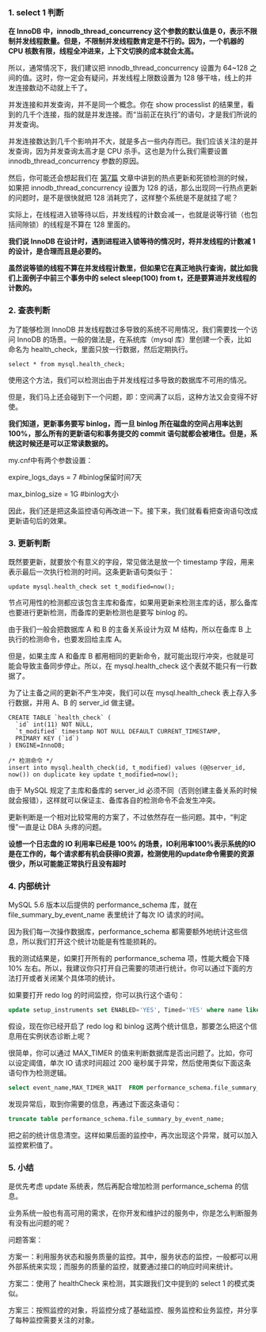 ### 1. select 1 判断

**在 InnoDB 中，innodb_thread_concurrency 这个参数的默认值是 0，表示不限制并发线程数量。但是，不限制并发线程数肯定是不行的。因为，一个机器的 CPU 核数有限，线程全冲进来，上下文切换的成本就会太高。**

所以，通常情况下，我们建议把 innodb_thread_concurrency 设置为 64~128 之间的值。这时，你一定会有疑问，并发线程上限数设置为 128 够干啥，线上的并发连接数动不动就上千了。

并发连接和并发查询，并不是同一个概念。你在 show processlist 的结果里，看到的几千个连接，指的就是并发连接。而“当前正在执行”的语句，才是我们所说的并发查询。

并发连接数达到几千个影响并不大，就是多占一些内存而已。我们应该关注的是并发查询，因为并发查询太高才是 CPU 杀手。这也是为什么我们需要设置 innodb_thread_concurrency 参数的原因。

然后，你可能还会想起我们在 [第7篇](https://blog.csdn.net/weixin_40629244/article/details/109371155) 文章中讲到的热点更新和死锁检测的时候，如果把 innodb_thread_concurrency 设置为 128 的话，那么出现同一行热点更新的问题时，是不是很快就把 128 消耗完了，这样整个系统是不是就挂了呢？

实际上，在线程进入锁等待以后，并发线程的计数会减一，也就是说等行锁（也包括间隙锁）的线程是不算在 128 里面的。



**我们说 InnoDB 在设计时，遇到进程进入锁等待的情况时，将并发线程的计数减 1 的设计，是合理而且是必要的。**

**虽然说等锁的线程不算在并发线程计数里，但如果它在真正地执行查询，就比如我们上面例子中前三个事务中的 select sleep(100) from t，还是要算进并发线程的计数的。**

### 2. 查表判断

为了能够检测 InnoDB 并发线程数过多导致的系统不可用情况，我们需要找一个访问 InnoDB 的场景。一般的做法是，在系统库（mysql 库）里创建一个表，比如命名为 health_check，里面只放一行数据，然后定期执行。

```
select * from mysql.health_check; 
```

使用这个方法，我们可以检测出由于并发线程过多导致的数据库不可用的情况。

但是，我们马上还会碰到下一个问题，即：空间满了以后，这种方法又会变得不好使。

**我们知道，更新事务要写 binlog，而一旦 binlog 所在磁盘的空间占用率达到 100%，那么所有的更新语句和事务提交的 commit 语句就都会被堵住。但是，系统这时候还是可以正常读数据的。**

my.cnf中有两个参数设置：

expire_logs_days = 7        #binlog保留时间7天

max_binlog_size = 1G      #binlog大小

因此，我们还是把这条监控语句再改进一下。接下来，我们就看看把查询语句改成更新语句后的效果。

### 3. 更新判断

既然要更新，就要放个有意义的字段，常见做法是放一个 timestamp 字段，用来表示最后一次执行检测的时间。这条更新语句类似于：

```
update mysql.health_check set t_modified=now();
```

节点可用性的检测都应该包含主库和备库，如果用更新来检测主库的话，那么备库也要进行更新检测，而备库的更新检测也是要写 binlog 的。

由于我们一般会把数据库 A 和 B 的主备关系设计为双 M 结构，所以在备库 B 上执行的检测命令，也要发回给主库 A。

但是，如果主库 A 和备库 B 都用相同的更新命令，就可能出现行冲突，也就是可能会导致主备同步停止。所以，在 mysql.health_check 这个表就不能只有一行数据了。

为了让主备之间的更新不产生冲突，我们可以在 mysql.health_check 表上存入多行数据，并用 A、B 的 server_id 做主键。

```
CREATE TABLE `health_check` (
  `id` int(11) NOT NULL,
  `t_modified` timestamp NOT NULL DEFAULT CURRENT_TIMESTAMP,
  PRIMARY KEY (`id`)
) ENGINE=InnoDB;
 
/* 检测命令 */
insert into mysql.health_check(id, t_modified) values (@@server_id, now()) on duplicate key update t_modified=now();
```

由于 MySQL 规定了主库和备库的 server_id 必须不同（否则创建主备关系的时候就会报错），这样就可以保证主、备库各自的检测命令不会发生冲突。

更新判断是一个相对比较常用的方案了，不过依然存在一些问题。其中，“判定慢”一直是让 DBA 头疼的问题。

**设想一个日志盘的 IO 利用率已经是 100% 的场景，IO利用率100%表示系统的IO是在工作的，每个请求都有机会获得IO资源，检测使用的update命令需要的资源很少，所以可能能正常执行且没有超时**



### 4. 内部统计

MySQL 5.6 版本以后提供的 performance_schema 库，就在 file_summary_by_event_name 表里统计了每次 IO 请求的时间。

因为我们每一次操作数据库，performance_schema 都需要额外地统计这些信息，所以我们打开这个统计功能是有性能损耗的。

我的测试结果是，如果打开所有的 performance_schema 项，性能大概会下降 10% 左右。所以，我建议你只打开自己需要的项进行统计。你可以通过下面的方法打开或者关闭某个具体项的统计。

如果要打开 redo log 的时间监控，你可以执行这个语句：

```sql
update setup_instruments set ENABLED='YES', Timed='YES' where name like '%wait/io/file/innodb/innodb_log_file%';
```

假设，现在你已经开启了 redo log 和 binlog 这两个统计信息，那要怎么把这个信息用在实例状态诊断上呢？

很简单，你可以通过 MAX_TIMER 的值来判断数据库是否出问题了。比如，你可以设定阈值，单次 IO 请求时间超过 200 毫秒属于异常，然后使用类似下面这条语句作为检测逻辑。

```sql
select event_name,MAX_TIMER_WAIT  FROM performance_schema.file_summary_by_event_name where event_name in ('wait/io/file/innodb/innodb_log_file','wait/io/file/sql/binlog') and MAX_TIMER_WAIT>200*1000000000;
```

发现异常后，取到你需要的信息，再通过下面这条语句：

```sql
truncate table performance_schema.file_summary_by_event_name;
```

把之前的统计信息清空。这样如果后面的监控中，再次出现这个异常，就可以加入监控累积值了。

### 5. 小结

是优先考虑 update 系统表，然后再配合增加检测 performance_schema 的信息。



业务系统一般也有高可用的需求，在你开发和维护过的服务中，你是怎么判断服务有没有出问题的呢？

问题答案：

方案一：利用服务状态和服务质量的监控。其中，服务状态的监控，一般都可以用外部系统来实现；而服务的质量的监控，就要通过接口的响应时间来统计。

方案二：使用了 healthCheck 来检测，其实跟我们文中提到的 select 1 的模式类似。

方案三：按照监控的对象，将监控分成了基础监控、服务监控和业务监控，并分享了每种监控需要关注的对象。